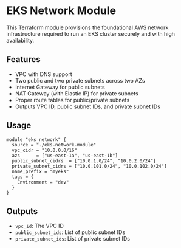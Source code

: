 # EKS Network Module

This Terraform module provisions the foundational AWS network infrastructure required to run an EKS cluster securely and with high availability.

## Features
- VPC with DNS support
- Two public and two private subnets across two AZs
- Internet Gateway for public subnets
- NAT Gateway (with Elastic IP) for private subnets
- Proper route tables for public/private subnets
- Outputs VPC ID, public subnet IDs, and private subnet IDs

## Usage
```hcl
module "eks_network" {
  source = "./eks-network-module"
  vpc_cidr = "10.0.0.0/16"
  azs      = ["us-east-1a", "us-east-1b"]
  public_subnet_cidrs  = ["10.0.1.0/24", "10.0.2.0/24"]
  private_subnet_cidrs = ["10.0.101.0/24", "10.0.102.0/24"]
  name_prefix = "myeks"
  tags = {
    Environment = "dev"
  }
}
```

## Outputs
- `vpc_id`: The VPC ID
- `public_subnet_ids`: List of public subnet IDs
- `private_subnet_ids`: List of private subnet IDs
